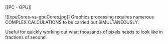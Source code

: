 [[PC - GPU]]

![[cpuCores-vs-gpuCores.jpg]]
Graphics processing requires numerous COMPLEX CALCULATIONS to be carried out SIMULTANEOUSLY. 

Useful for quickly working out what thousands of pixels needs to look like in fractions of second.